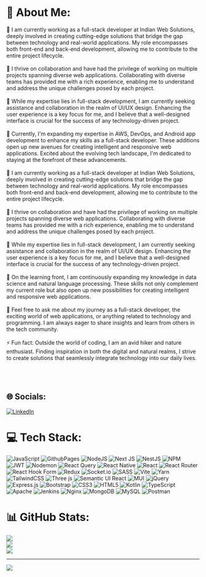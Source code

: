 # 💫 About Me:
🔭 I am currently working as a full-stack developer at Indian Web Solutions, deeply involved in creating cutting-edge solutions that bridge the gap between technology and real-world applications. My role encompasses both front-end and back-end development, allowing me to contribute to the entire project lifecycle.<br><br>👯 I thrive on collaboration and have had the privilege of working on multiple projects spanning diverse web applications. Collaborating with diverse teams has provided me with a rich experience, enabling me to understand and address the unique challenges posed by each project.<br><br>🤝 While my expertise lies in full-stack development, I am currently seeking assistance and collaboration in the realm of UI/UX design. Enhancing the user experience is a key focus for me, and I believe that a well-designed interface is crucial for the success of any technology-driven project.<br><br>🌱 Currently, I'm expanding my expertise in AWS, DevOps, and Android app development to enhance my skills as a full-stack developer. These additions open up new avenues for creating intelligent and responsive web applications. Excited about the evolving tech landscape, I'm dedicated to staying at the forefront of these advancements.<br><br>🔭 I am currently working as a full-stack developer at Indian Web Solutions, deeply involved in creating cutting-edge solutions that bridge the gap between technology and real-world applications. My role encompasses both front-end and back-end development, allowing me to contribute to the entire project lifecycle.<br><br>👯 I thrive on collaboration and have had the privilege of working on multiple projects spanning diverse web applications. Collaborating with diverse teams has provided me with a rich experience, enabling me to understand and address the unique challenges posed by each project.<br><br>🤝 While my expertise lies in full-stack development, I am currently seeking assistance and collaboration in the realm of UI/UX design. Enhancing the user experience is a key focus for me, and I believe that a well-designed interface is crucial for the success of any technology-driven project.<br><br>🌱 On the learning front, I am continuously expanding my knowledge in data science and natural language processing. These skills not only complement my current role but also open up new possibilities for creating intelligent and responsive web applications.<br><br>💬 Feel free to ask me about my journey as a full-stack developer, the exciting world of web applications, or anything related to technology and programming. I am always eager to share insights and learn from others in the tech community.<br><br>⚡ Fun fact: Outside the world of coding, I am an avid hiker and nature enthusiast. Finding inspiration in both the digital and natural realms, I strive to create solutions that seamlessly integrate technology into our daily lives.<br><br><br><br>


## 🌐 Socials:
[![LinkedIn](https://img.shields.io/badge/LinkedIn-%230077B5.svg?logo=linkedin&logoColor=white)](https://linkedin.com/in/tanweer-khan-0203321b8) 

# 💻 Tech Stack:
![JavaScript](https://img.shields.io/badge/javascript-%23323330.svg?style=for-the-badge&logo=javascript&logoColor=%23F7DF1E) ![GithubPages](https://img.shields.io/badge/github%20pages-121013?style=for-the-badge&logo=github&logoColor=white) ![NodeJS](https://img.shields.io/badge/node.js-6DA55F?style=for-the-badge&logo=node.js&logoColor=white) ![Next JS](https://img.shields.io/badge/Next-black?style=for-the-badge&logo=next.js&logoColor=white) ![NestJS](https://img.shields.io/badge/nestjs-%23E0234E.svg?style=for-the-badge&logo=nestjs&logoColor=white) ![NPM](https://img.shields.io/badge/NPM-%23CB3837.svg?style=for-the-badge&logo=npm&logoColor=white) ![JWT](https://img.shields.io/badge/JWT-black?style=for-the-badge&logo=JSON%20web%20tokens) ![Nodemon](https://img.shields.io/badge/NODEMON-%23323330.svg?style=for-the-badge&logo=nodemon&logoColor=%BBDEAD) ![React Query](https://img.shields.io/badge/-React%20Query-FF4154?style=for-the-badge&logo=react%20query&logoColor=white) ![React Native](https://img.shields.io/badge/react_native-%2320232a.svg?style=for-the-badge&logo=react&logoColor=%2361DAFB) ![React](https://img.shields.io/badge/react-%2320232a.svg?style=for-the-badge&logo=react&logoColor=%2361DAFB) ![React Router](https://img.shields.io/badge/React_Router-CA4245?style=for-the-badge&logo=react-router&logoColor=white) ![React Hook Form](https://img.shields.io/badge/React%20Hook%20Form-%23EC5990.svg?style=for-the-badge&logo=reacthookform&logoColor=white) ![Redux](https://img.shields.io/badge/redux-%23593d88.svg?style=for-the-badge&logo=redux&logoColor=white) ![Socket.io](https://img.shields.io/badge/Socket.io-black?style=for-the-badge&logo=socket.io&badgeColor=010101) ![SASS](https://img.shields.io/badge/SASS-hotpink.svg?style=for-the-badge&logo=SASS&logoColor=white) ![Vite](https://img.shields.io/badge/vite-%23646CFF.svg?style=for-the-badge&logo=vite&logoColor=white) ![Yarn](https://img.shields.io/badge/yarn-%232C8EBB.svg?style=for-the-badge&logo=yarn&logoColor=white) ![TailwindCSS](https://img.shields.io/badge/tailwindcss-%2338B2AC.svg?style=for-the-badge&logo=tailwind-css&logoColor=white) ![Three js](https://img.shields.io/badge/threejs-black?style=for-the-badge&logo=three.js&logoColor=white) ![Semantic UI React](https://img.shields.io/badge/Semantic%20UI%20React-%2335BDB2.svg?style=for-the-badge&logo=SemanticUIReact&logoColor=white) ![MUI](https://img.shields.io/badge/MUI-%230081CB.svg?style=for-the-badge&logo=mui&logoColor=white) ![jQuery](https://img.shields.io/badge/jquery-%230769AD.svg?style=for-the-badge&logo=jquery&logoColor=white) ![Express.js](https://img.shields.io/badge/express.js-%23404d59.svg?style=for-the-badge&logo=express&logoColor=%2361DAFB) ![Bootstrap](https://img.shields.io/badge/bootstrap-%238511FA.svg?style=for-the-badge&logo=bootstrap&logoColor=white) ![CSS3](https://img.shields.io/badge/css3-%231572B6.svg?style=for-the-badge&logo=css3&logoColor=white) ![HTML5](https://img.shields.io/badge/html5-%23E34F26.svg?style=for-the-badge&logo=html5&logoColor=white) ![Kotlin](https://img.shields.io/badge/kotlin-%237F52FF.svg?style=for-the-badge&logo=kotlin&logoColor=white) ![TypeScript](https://img.shields.io/badge/typescript-%23007ACC.svg?style=for-the-badge&logo=typescript&logoColor=white) ![Apache](https://img.shields.io/badge/apache-%23D42029.svg?style=for-the-badge&logo=apache&logoColor=white) ![Jenkins](https://img.shields.io/badge/jenkins-%232C5263.svg?style=for-the-badge&logo=jenkins&logoColor=white) ![Nginx](https://img.shields.io/badge/nginx-%23009639.svg?style=for-the-badge&logo=nginx&logoColor=white) ![MongoDB](https://img.shields.io/badge/MongoDB-%234ea94b.svg?style=for-the-badge&logo=mongodb&logoColor=white) ![MySQL](https://img.shields.io/badge/mysql-%2300000f.svg?style=for-the-badge&logo=mysql&logoColor=white) ![Postman](https://img.shields.io/badge/Postman-FF6C37?style=for-the-badge&logo=postman&logoColor=white)
# 📊 GitHub Stats:
![](https://github-readme-stats.vercel.app/api?username=tan4khan&theme=dark&hide_border=false&include_all_commits=false&count_private=false)<br/>
![](https://github-readme-streak-stats.herokuapp.com/?user=tan4khan&theme=dark&hide_border=false)<br/>
![](https://github-readme-stats.vercel.app/api/top-langs/?username=tan4khan&theme=dark&hide_border=false&include_all_commits=false&count_private=false&layout=compact)

---
[![](https://visitcount.itsvg.in/api?id=tan4khan&icon=0&color=2)](https://visitcount.itsvg.in)

<!-- Proudly created with GPRM ( https://gprm.itsvg.in ) -->
